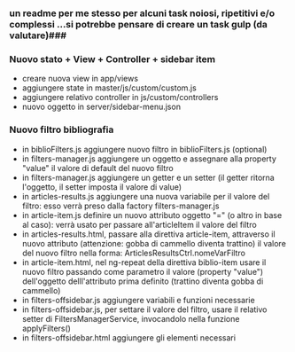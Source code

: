 ### un readme per me stesso per alcuni task noiosi, ripetitivi e/o complessi ...si potrebbe pensare di creare un task gulp (da valutare)###

### Nuovo stato + View + Controller + sidebar item

- creare nuova view in app/views
- aggiungere state in master/js/custom/custom.js
- aggiungere relativo controller in js/custom/controllers
- nuovo oggetto in server/sidebar-menu.json

### Nuovo filtro bibliografia ###

- in biblioFilters.js aggiungere nuovo filtro in biblioFilters.js (optional)
- in filters-manager.js aggiungere un oggetto e assegnare alla property "value" il valore di default del nuovo filtro
- in filters-manager.js aggiungere un getter e un setter (il getter ritorna l'oggetto, il setter imposta il valore di value)
- in articles-results.js aggiungere una nuova variabile per il valore del filtro: esso verrà preso dalla factory filters-manager.js
- in article-item.js definire un nuovo attributo oggetto "=" (o altro in base al caso): verrà usato per passare all'articleItem il valore del filtro
- in articles-results.html, passare alla direttiva article-item, attraverso il nuovo attributo (attenzione: gobba di cammello diventa trattino) il valore del nuovo filtro nella forma: ArticlesResultsCtrl.nomeVarFiltro
- in article-item.html, nel ng-repeat della direttiva biblio-item usare il nuovo filtro passando come parametro il valore (property "value") dell'oggetto delll'attributo prima definito (trattino diventa gobba di cammello)
- in filters-offsidebar.js aggiungere variabili e funzioni necessarie
- in filters-offsidebar.js, per settare il valore del filtro, usare il relativo setter di FiltersManagerService, invocandolo nella funzione applyFilters()
- in filters-offsidebar.html aggiungere gli elementi necessari
